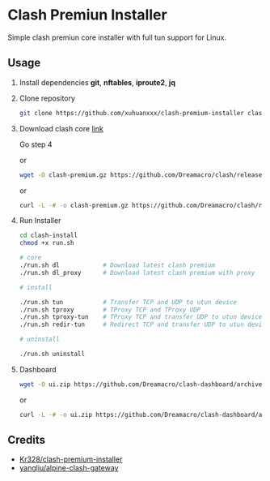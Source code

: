 # Clash Premiun Installer

Simple clash premiun core installer with full tun support for Linux.

## Usage

1. Install dependencies **git**, **nftables**, **iproute2**, **jq**

2. Clone repository

   ```bash
   git clone https://github.com/xuhuanxxx/clash-premium-installer clash-install
   ```

3. Download clash core [link](https://github.com/Dreamacro/clash/releases/tag/premium)

   Go step 4

   or

   ```bash
   wget -O clash-premium.gz https://github.com/Dreamacro/clash/releases/download/premium/clash-linux-amd64-2021.03.10.gz && gzip -d clash-premium.gz && mv clash-premium clash-install/clash
   ```

   or

   ```bash
   curl -L -# -o clash-premium.gz https://github.com/Dreamacro/clash/releases/download/premium/clash-linux-amd64-2021.03.10.gz && gzip -d clash-premium.gz && mv clash-premium clash-install/clash
   ```

4. Run Installer

   ```bash
   cd clash-install
   chmod +x run.sh

   # core
   ./run.sh dl            # Download latest clash premium
   ./run.sh dl_proxy      # Download latest clash premium with proxy

   # install

   ./run.sh tun           # Transfer TCP and UDP to utun device
   ./run.sh tproxy        # TProxy TCP and TProxy UDP
   ./run.sh tproxy-tun    # TProxy TCP and transfer UDP to utun device(not work, need help)
   ./run.sh redir-tun     # Redirect TCP and transfer UDP to utun device

   # uninstall

   ./run.sh uninstall
   ```

5. Dashboard

   ```bash
   wget -O ui.zip https://github.com/Dreamacro/clash-dashboard/archive/gh-pages.zip && unzip ui.zip && mv clash-dashboard-gh-pages /etc/clash/ui
   ```

   or

   ```bash
   curl -L -# -o ui.zip https://github.com/Dreamacro/clash-dashboard/archive/gh-pages.zip && unzip ui.zip && mv clash-dashboard-gh-pages /etc/clash/ui
   ```

## Credits

* [Kr328/clash-premium-installer](https://github.com/Kr328/clash-premium-installer)
* [yangliu/alpine-clash-gateway](https://github.com/yangliu/alpine-clash-gateway)
